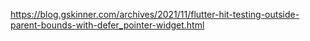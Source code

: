 https://blog.gskinner.com/archives/2021/11/flutter-hit-testing-outside-parent-bounds-with-defer_pointer-widget.html
